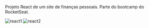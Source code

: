 Projeto React de um site de finanças pessoais.
Parte do bootcamp do RocketSeat.

![react1](https://user-images.githubusercontent.com/78247893/169361909-804a3543-8c9a-4825-8de6-ba7ea2354908.jpg)
![react2](https://user-images.githubusercontent.com/78247893/169361916-1ec14cca-974d-40c8-95fd-4a8f58a91a7f.jpg)
